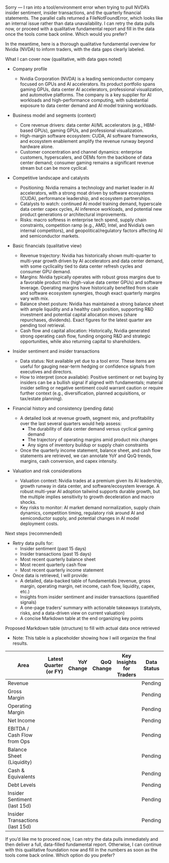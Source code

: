 Sorry — I ran into a tool/environment error when trying to pull NVDA’s insider sentiment, insider transactions, and the quarterly financial statements. The parallel calls returned a FileNotFoundError, which looks like an internal issue rather than data unavailability. I can retry the data pulls now, or proceed with a qualitative fundamental report and fill in the data once the tools come back online. Which would you prefer?

In the meantime, here is a thorough qualitative fundamental overview for Nvidia (NVDA) to inform traders, with the data gaps clearly labeled.

What I can cover now (qualitative, with data gaps noted)
- Company profile
  - Nvidia Corporation (NVDA) is a leading semiconductor company focused on GPUs and AI accelerators. Its product portfolio spans gaming GPUs, data center AI accelerators, professional visualization, and automotive platforms. The company is a key supplier for AI workloads and high-performance computing, with substantial exposure to data center demand and AI model training workloads.

- Business model and segments (context)
  - Core revenue drivers: data center AI/ML accelerators (e.g., HBM-based GPUs), gaming GPUs, and professional visualization.
  - High-margin software ecosystem: CUDA, AI software frameworks, and ecosystem enablement amplify the revenue runway beyond hardware alone.
  - Customer concentration and channel dynamics: enterprise customers, hyperscalers, and OEMs form the backbone of data center demand; consumer gaming remains a significant revenue stream but can be more cyclical.

- Competitive landscape and catalysts
  - Positioning: Nvidia remains a technology and market leader in AI accelerators, with a strong moat driven by software ecosystems (CUDA), performance leadership, and ecosystem partnerships.
  - Catalysts to watch: continued AI model training demand, hyperscale data center capex cycles, AI inference workloads, and potential new product generations or architectural improvements.
  - Risks: macro softness in enterprise tech spend, supply chain constraints, competition ramp (e.g., AMD, Intel, and Nvidia’s own internal competitors), and geopolitical/regulatory factors affecting AI and semiconductor markets.

- Basic financials (qualitative view)
  - Revenue trajectory: Nvidia has historically shown multi-quarter to multi-year growth driven by AI accelerators and data center demand, with some cyclicality tied to data center refresh cycles and consumer GPU demand.
  - Margins: Nvidia typically operates with robust gross margins due to a favorable product mix (high-value data center GPUs) and software leverage. Operating margins have historically benefited from scale and software ecosystem synergies, though exact quarterly margins vary with mix.
  - Balance sheet posture: Nvidia has maintained a strong balance sheet with ample liquidity and a healthy cash position, supporting R&D investment and potential capital allocation moves (share repurchases, dividends). Exact figures for the latest quarter are pending tool retrieval.
  - Cash flow and capital allocation: Historically, Nvidia generated strong operating cash flow, funding ongoing R&D and strategic opportunities, while also returning capital to shareholders.

- Insider sentiment and insider transactions
  - Data status: Not available yet due to a tool error. These items are useful for gauging near-term hedging or confidence signals from executives and directors.
  - How to interpret (once available): Positive sentiment or net buying by insiders can be a bullish signal if aligned with fundamentals; material insider selling or negative sentiment could warrant caution or require further context (e.g., diversification, planned acquisitions, or tax/estate planning).

- Financial history and consistency (pending data)
  - A detailed look at revenue growth, segment mix, and profitability over the last several quarters would help assess:
    - The durability of data center demand versus cyclical gaming demand
    - The trajectory of operating margins amid product mix changes
    - Any signs of inventory buildup or supply chain constraints
  - Once the quarterly income statement, balance sheet, and cash flow statements are retrieved, we can annotate YoY and QoQ trends, margins, cash conversion, and capex intensity.

- Valuation and risk considerations
  - Valuation context: Nvidia trades at a premium given its AI leadership, growth runway in data center, and software/ecosystem leverage. A robust multi-year AI adoption tailwind supports durable growth, but the multiple implies sensitivity to growth deceleration and macro shocks.
  - Key risks to monitor: AI market demand normalization, supply chain dynamics, competition timing, regulatory risk around AI and semiconductor supply, and potential changes in AI model deployment costs.

Next steps (recommended)
- Retry data pulls for:
  - Insider sentiment (past 15 days)
  - Insider transactions (past 15 days)
  - Most recent quarterly balance sheet
  - Most recent quarterly cash flow
  - Most recent quarterly income statement
- Once data is retrieved, I will provide:
  - A detailed, data-backed table of fundamentals (revenue, gross margin, operating margin, net income, cash flow, liquidity, capex, etc.)
  - Insights from insider sentiment and insider transactions (quantified signals)
  - A one-page traders’ summary with actionable takeaways (catalysts, risks, and a data-driven view on current valuation)
  - A concise Markdown table at the end organizing key points

Proposed Markdown table (structure) to fill with actual data once retrieved
- Note: This table is a placeholder showing how I will organize the final results.

| Area | Latest Quarter (or FY) | YoY Change | QoQ Change | Key Insights for Traders | Data Status |
|---|---:|---:|---:|---|---|
| Revenue |  |  |  |  | Pending |
| Gross Margin |  |  |  |  | Pending |
| Operating Margin |  |  |  |  | Pending |
| Net Income |  |  |  |  | Pending |
| EBITDA / Cash Flow from Ops |  |  |  |  | Pending |
| Balance Sheet (Liquidity) |  |  |  |  | Pending |
| Cash & Equivalents |  |  |  |  | Pending |
| Debt Levels |  |  |  |  | Pending |
| Insider Sentiment (last 15d) |  |  |  |  | Pending |
| Insider Transactions (last 15d) |  |  |  |  | Pending |

If you’d like me to proceed now, I can retry the data pulls immediately and then deliver a full, data-filled fundamental report. Otherwise, I can continue with this qualitative foundation now and fill in the numbers as soon as the tools come back online. Which option do you prefer?